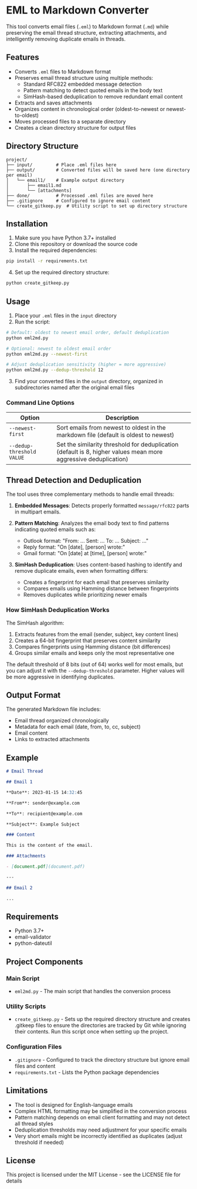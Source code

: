 # EML to Markdown Converter

This tool converts email files (`.eml`) to Markdown format (`.md`) while preserving the email thread structure, extracting attachments, and intelligently removing duplicate emails in threads.

## Features

- Converts `.eml` files to Markdown format
- Preserves email thread structure using multiple methods:
  - Standard RFC822 embedded message detection
  - Pattern matching to detect quoted emails in the body text
  - SimHash-based deduplication to remove redundant email content
- Extracts and saves attachments
- Organizes content in chronological order (oldest-to-newest or newest-to-oldest)
- Moves processed files to a separate directory
- Creates a clean directory structure for output files

## Directory Structure

```
project/
├── input/         # Place .eml files here
├── output/        # Converted files will be saved here (one directory per email)
│   └── email1/    # Example output directory
│       ├── email1.md
│       └── [attachments]
├── done/          # Processed .eml files are moved here
├── .gitignore     # Configured to ignore email content
└── create_gitkeep.py  # Utility script to set up directory structure
```

## Installation

1. Make sure you have Python 3.7+ installed
2. Clone this repository or download the source code
3. Install the required dependencies:

```bash
pip install -r requirements.txt
```

4. Set up the required directory structure:

```bash
python create_gitkeep.py
```

## Usage

1. Place your `.eml` files in the `input` directory
2. Run the script:

```bash
# Default: oldest to newest email order, default deduplication
python eml2md.py

# Optional: newest to oldest email order
python eml2md.py --newest-first

# Adjust deduplication sensitivity (higher = more aggressive)
python eml2md.py --dedup-threshold 12
```

3. Find your converted files in the `output` directory, organized in subdirectories named after the original email files

### Command Line Options

| Option | Description |
|--------|-------------|
| `--newest-first` | Sort emails from newest to oldest in the markdown file (default is oldest to newest) |
| `--dedup-threshold VALUE` | Set the similarity threshold for deduplication (default is 8, higher values mean more aggressive deduplication) |

## Thread Detection and Deduplication

The tool uses three complementary methods to handle email threads:

1. **Embedded Messages**: Detects properly formatted `message/rfc822` parts in multipart emails.

2. **Pattern Matching**: Analyzes the email body text to find patterns indicating quoted emails such as:
   - Outlook format: "From: ... Sent: ... To: ... Subject: ..."
   - Reply format: "On [date], [person] wrote:"
   - Gmail format: "On [date] at [time], [person] wrote:"

3. **SimHash Deduplication**: Uses content-based hashing to identify and remove duplicate emails, even when formatting differs:
   - Creates a fingerprint for each email that preserves similarity
   - Compares emails using Hamming distance between fingerprints
   - Removes duplicates while prioritizing newer emails

### How SimHash Deduplication Works

The SimHash algorithm:
1. Extracts features from the email (sender, subject, key content lines)
2. Creates a 64-bit fingerprint that preserves content similarity
3. Compares fingerprints using Hamming distance (bit differences)
4. Groups similar emails and keeps only the most representative one

The default threshold of 8 bits (out of 64) works well for most emails, but you can adjust it with the `--dedup-threshold` parameter. Higher values will be more aggressive in identifying duplicates.

## Output Format

The generated Markdown file includes:

- Email thread organized chronologically
- Metadata for each email (date, from, to, cc, subject)
- Email content
- Links to extracted attachments

## Example

```markdown
# Email Thread

## Email 1

**Date**: 2023-01-15 14:32:45

**From**: sender@example.com

**To**: recipient@example.com

**Subject**: Example Subject

### Content

This is the content of the email.

### Attachments

- [document.pdf](document.pdf)

---

## Email 2

...
```

## Requirements

- Python 3.7+
- email-validator
- python-dateutil

## Project Components

### Main Script

- `eml2md.py` - The main script that handles the conversion process

### Utility Scripts

- `create_gitkeep.py` - Sets up the required directory structure and creates .gitkeep files to ensure the directories are tracked by Git while ignoring their contents. Run this script once when setting up the project.

### Configuration Files

- `.gitignore` - Configured to track the directory structure but ignore email files and content
- `requirements.txt` - Lists the Python package dependencies

## Limitations

- The tool is designed for English-language emails
- Complex HTML formatting may be simplified in the conversion process
- Pattern matching depends on email client formatting and may not detect all thread styles
- Deduplication thresholds may need adjustment for your specific emails
- Very short emails might be incorrectly identified as duplicates (adjust threshold if needed)

## License

This project is licensed under the MIT License - see the LICENSE file for details